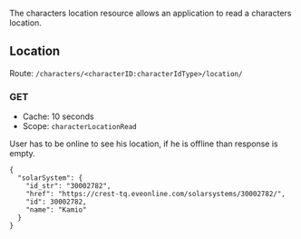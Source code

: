 The characters location resource allows an application to read a characters location.

## Location
Route: ``/characters/<characterID:characterIdType>/location/``

### GET
* Cache: 10 seconds
* Scope: `characterLocationRead`

User has to be online to see his location, if he is offline than response is empty.

```
{
  "solarSystem": {
    "id_str": "30002782",
    "href": "https://crest-tq.eveonline.com/solarsystems/30002782/",
    "id": 30002782,
    "name": "Kamio"
  }
}
```